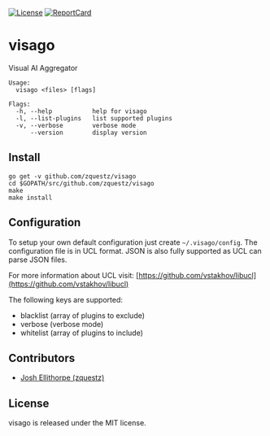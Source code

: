 [![License][License-Image]][License-URL] [![ReportCard][ReportCard-Image]][ReportCard-URL] 
# visago
Visual AI Aggregator

```
Usage:
  visago <files> [flags]

Flags:
  -h, --help           help for visago
  -l, --list-plugins   list supported plugins
  -v, --verbose        verbose mode
      --version        display version

```

## Install

```
go get -v github.com/zquestz/visago
cd $GOPATH/src/github.com/zquestz/visago
make
make install
```

## Configuration

To setup your own default configuration just create `~/.visago/config`. The configuration file is in UCL format. JSON is also fully supported as UCL can parse JSON files.

For more information about UCL visit:
[https://github.com/vstakhov/libucl](https://github.com/vstakhov/libucl)

The following keys are supported:

* blacklist (array of plugins to exclude)
* verbose (verbose mode)
* whitelist (array of plugins to include)

## Contributors

* [Josh Ellithorpe (zquestz)](https://github.com/zquestz/)

## License

visago is released under the MIT license.

[License-URL]: http://opensource.org/licenses/MIT
[License-Image]: https://img.shields.io/npm/l/express.svg
[ReportCard-URL]: http://goreportcard.com/report/zquestz/s
[ReportCard-Image]: https://goreportcard.com/badge/github.com/zquestz/visago
